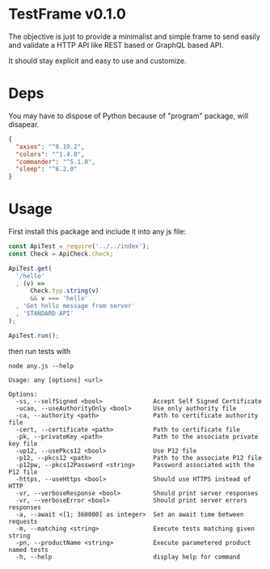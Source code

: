 # TestFrame v0.1.0

The objective is just to provide a minimalist and simple frame to send easily and validate a HTTP API like REST based or GraphQL based API.

It should stay explicit and easy to use and customize.

# Deps

You may have to dispose of Python because of "program" package, will disapear.

```json
{
  "axios": "^0.19.2",
  "colors": "^1.4.0",
  "commander": "^5.1.0",
  "sleep": "^6.2.0"
}
```

# Usage

First install this package and include it into any js file:

```js
const ApiTest = require('../../index');
const Check = ApiCheck.check;

ApiTest.get(
  '/hello'
  , (v) =>
      Check.typ.string(v)
      && v === 'hello'
  , 'Get hello message from server'
  , 'STANDARD API'
);

ApiTest.run();
```

then run tests with

```
node any.js --help

Usage: any [options] <url>

Options:
  -ss, --selfSigned <bool>              Accept Self Signed Certificate
  -ucao, --useAuthorityOnly <bool>      Use only authority file
  -ca, --authority <path>               Path to certificate authority file
  -cert, --certificate <path>           Path to certificate file
  -pk, --privateKey <path>              Path to the associate private key file
  -up12, --usePkcs12 <bool>             Use P12 file
  -p12, --pkcs12 <path>                 Path to the associate P12 file
  -p12pw, --pkcs12Password <string>     Password associated with the P12 file
  -https, --useHttps <bool>             Should use HTTPS instead of HTTP
  -vr, --verboseResponse <bool>         Should print server responses
  -vr, --verboseError <bool>            Should print server errors responses
  -a, --await <[1; 360000] as integer>  Set an await time between requests
  -m, --matching <string>               Execute tests matching given string
  -pn, --productName <string>           Execute parametered product named tests
  -h, --help                            display help for command
```
